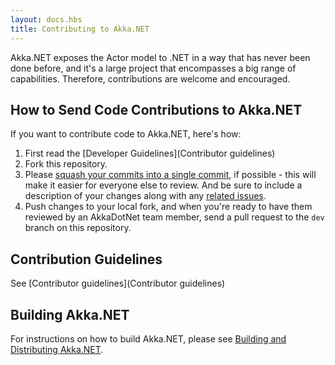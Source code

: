 ```yaml
---
layout: docs.hbs
title: Contributing to Akka.NET
---
```

Akka.NET exposes the Actor model to .NET in a way that has never been done before, and it's a large project that encompasses a big range of capabilities. Therefore, contributions are welcome and encouraged.

## How to Send Code Contributions to Akka.NET
If you want to contribute code to Akka.NET, here's how:

1. First read the [Developer Guidelines](Contributor guidelines)
1. Fork this repository.
1. Please [squash your commits into a single commit](http://gitready.com/advanced/2009/02/10/squashing-commits-with-rebase.html), if possible - this will make it easier for everyone else to review. And be sure to include a description of your changes along with any [related issues](https://github.com/akkadotnet/akka.net/issues).
1. Push changes to your local fork, and when you're ready to have them reviewed by an AkkaDotNet team member, send a pull request to the `dev` branch on this repository.


## Contribution Guidelines

See [Contributor guidelines](Contributor guidelines)

## Building Akka.NET
For instructions on how to build Akka.NET, please see [Building and Distributing Akka.NET](https://akkadotnet.github.io/docs/Building%20and%20Distributing%20Akka.NET).
